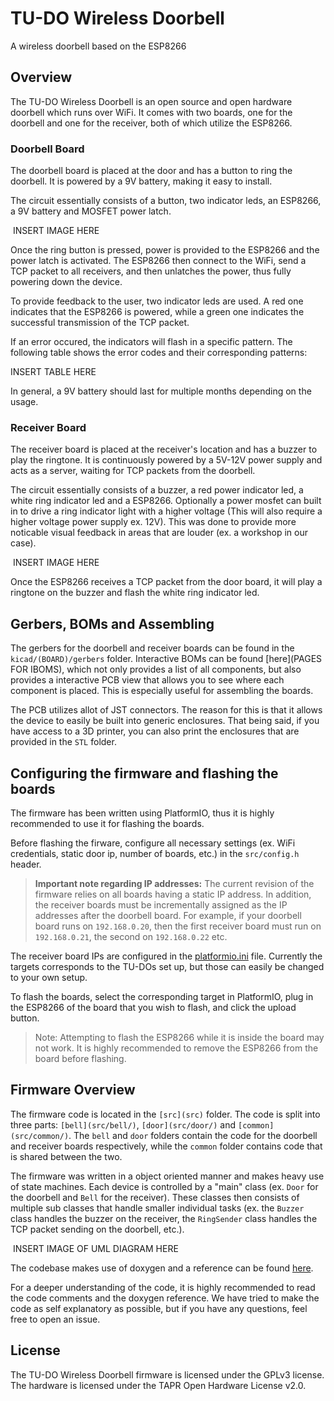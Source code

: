 # TU-DO Wireless Doorbell

A wireless doorbell based on the ESP8266

## Overview

The TU-DO Wireless Doorbell is an open source and open hardware doorbell which runs over WiFi. It comes with two boards, one for the doorbell and one for the receiver, both of which utilize the ESP8266.

### Doorbell Board

The doorbell board is placed at the door and has a button to ring the doorbell. It is powered by a 9V battery, making it easy to install.

The circuit essentially consists of a button, two indicator leds, an ESP8266, a 9V battery and MOSFET power latch.

![]() INSERT IMAGE HERE

Once the ring button is pressed, power is provided to the ESP8266 and the power latch is activated. The ESP8266 then connect to the WiFi, send a TCP packet to all receivers, and then unlatches the power, thus fully powering down the device.

To provide feedback to the user, two indicator leds are used. A red one indicates that the ESP8266 is powered, while a green one indicates the successful transmission of the TCP packet.

If an error occured, the indicators will flash in a specific pattern. The following table shows the error codes and their corresponding patterns:

INSERT TABLE HERE

In general, a 9V battery should last for multiple months depending on the usage.

### Receiver Board

The receiver board is placed at the receiver's location and has a buzzer to play the ringtone. It is continuously powered by a 5V-12V power supply and acts as a server, waiting for TCP packets from the doorbell.

The circuit essentially consists of a buzzer, a red power indicator led, a white ring indicator led and a ESP8266. Optionally a power mosfet can built in to drive a ring indicator light with a higher voltage (This will also require a higher voltage power supply ex. 12V). This was done to provide more noticable visual feedback in areas that are louder (ex. a workshop in our case).

![]() INSERT IMAGE HERE

Once the ESP8266 receives a TCP packet from the door board, it will play a ringtone on the buzzer and flash the white ring indicator led.


## Gerbers, BOMs and Assembling

The gerbers for the doorbell and receiver boards can be found in the `kicad/(BOARD)/gerbers` folder. Interactive BOMs can be found [here](PAGES FOR IBOMS), which not only provides a list of all components, but also provides a interactive PCB view that allows you to see where each component is placed. This is especially useful for assembling the boards.

The PCB utilizes allot of JST connectors. The reason for this is that it allows the device to easily be built into generic enclosures. That being said, if you have access to a 3D printer, you can also print the enclosures that are provided in the `STL` folder.

## Configuring the firmware and flashing the boards

The firmware has been written using PlatformIO, thus it is highly recommended to use it for flashing the boards.

Before flashing the firware, configure all necessary settings (ex. WiFi credentials, static door ip, number of boards, etc.) in the `src/config.h` header.

> **Important note regarding IP addresses:** The current revision of the firmware relies on all boards having a static IP address. In addition, the receiver boards must be incrementally assigned as the IP addresses after the doorbell board. For example, if your doorbell board runs on `192.168.0.20`, then the first receiver board must run on `192.168.0.21`, the second on `192.168.0.22` etc.

The receiver board IPs are configured in the [platformio.ini](platformio.ini) file. Currently the targets corresponds to the TU-DOs set up, but those can easily be changed to your own setup.

To flash the boards, select the corresponding target in PlatformIO, plug in the ESP8266 of the board that you wish to flash, and click the upload button.

> Note: Attempting to flash the ESP8266 while it is inside the board may not work. It is highly recommended to remove the ESP8266 from the board before flashing.


## Firmware Overview

The firmware code is located in the `[src](src)` folder. The code is split into three parts: `[bell](src/bell/)`, `[door](src/door/)` and `[common](src/common/)`. The `bell` and `door` folders contain the code for the doorbell and receiver boards respectively, while the `common` folder contains code that is shared between the two.

The firmware was written in a object oriented manner and makes heavy use of state machines. Each device is controlled by a "main" class (ex. `Door` for the doorbell and `Bell` for the receiver). These classes then consists of multiple sub classes that handle smaller individual tasks (ex. the `Buzzer` class handles the buzzer on the receiver, the `RingSender` class handles the TCP packet sending on the doorbell, etc.).

![]() INSERT IMAGE OF UML DIAGRAM HERE

The codebase makes use of doxygen and a reference can be found [here]().

For a deeper understanding of the code, it is highly recommended to read the code comments and the doxygen reference.
We have tried to make the code as self explanatory as possible, but if you have any questions, feel free to open an issue.

## License

The TU-DO Wireless Doorbell firmware is licensed under the GPLv3 license. The hardware is licensed under the TAPR Open Hardware License v2.0.


